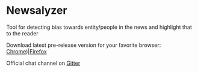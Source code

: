 # Newsalyzer
Tool for detecting bias towards entity/people in the news and highlight that to the reader

Download latest pre-release version for your favorite browser: [Chrome](https://github.com/harigov/newsalyzer/releases/download/v0.5.0/newsalyzer-chrome-0.5.0.crx))|[Firefox](https://github.com/harigov/newsalyzer/releases/download/v0.5.0/newsalyzer-firefox-0.5.0.xpi)

Official chat channel on [Gitter](https://gitter.im/newsalyzer)

